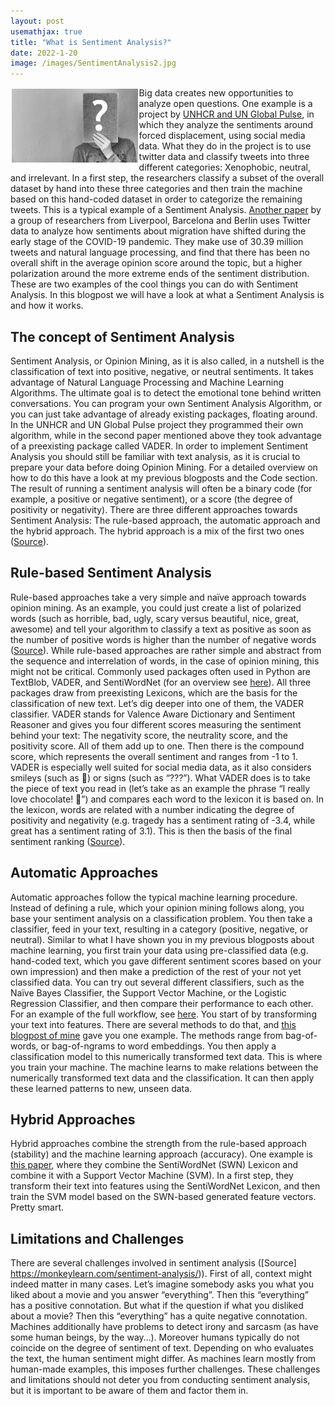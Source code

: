 ```yaml
---
layout: post
usemathjax: true 
title: "What is Sentiment Analysis?"
date: 2022-1-20
image: /images/SentimentAnalysis2.jpg
---
```



<img src="/images/SentimentAnalysis.jpg" alt="sentimentanalysis" style="float:left;margin: 2px 2px 2px 2px;max-width:40%;"/>

Big data creates new opportunities to analyze open questions. One example is a project by [UNHCR and UN Global Pulse](https://childhub.org/en/child-protection-online-library/what-twitter-data-can-tell-us-about-europe-refugee-emergency?language=el), in which they analyze the sentiments around forced displacement, using social media data. What they do in the project is to use twitter data and classify tweets into three different categories: Xenophobic, neutral, and irrelevant. In a first step, the researchers classify a subset of the overall dataset by hand into these three categories and then train the machine based on this hand-coded dataset in order to categorize the remaining tweets. This is a typical example of a Sentiment Analysis. [Another paper](https://osf.io/preprints/socarxiv/pc3za/) by a group of researchers from Liverpool, Barcelona and Berlin uses Twitter data to analyze how sentiments about migration have shifted during the early stage of the COVID-19 pandemic. They make use of 30.39 million tweets and natural language processing, and find that there has been no overall shift in the average opinion score around the topic, but a higher polarization around the more extreme ends of the sentiment distribution. These are two examples of the cool things you can do with Sentiment Analysis. In this blogpost we will have a look at what a Sentiment Analysis is and how it works. 
## The concept of Sentiment Analysis 
Sentiment Analysis, or Opinion Mining, as it is also called, in a nutshell is the classification of text into positive, negative, or neutral sentiments. It takes advantage of Natural Language Processing and Machine Learning Algorithms. The ultimate goal is to detect the emotional tone behind written conversations. You can program your own Sentiment Analysis Algorithm, or you can just take advantage of already existing packages, floating around. In the UNHCR and UN Global Pulse project they programmed their own algorithm, while in the second paper mentioned above they took advantage of a preexisting package called VADER. In order to implement Sentiment Analysis you should still be familiar with text analysis, as it is crucial to prepare your data before doing Opinion Mining. For a detailed overview on how to do this have a look at my previous blogposts and the Code section. 
The result of running a sentiment analysis will often be a binary code (for example, a positive or negative sentiment), or a score (the degree of positivity or negativity). There are three different approaches towards Sentiment Analysis: The rule-based approach, the automatic approach and the hybrid approach. The hybrid approach is a mix of the first two ones ([Source]( https://monkeylearn.com/sentiment-analysis/)). 
## Rule-based Sentiment Analysis 
Rule-based approaches take a very simple and naïve approach towards opinion mining. As an example, you could just create a list of polarized words (such as horrible, bad, ugly, scary versus beautiful, nice, great, awesome) and tell your algorithm to classify a text as positive as soon as the number of positive words is higher than the number of negative words ([Source]( https://monkeylearn.com/sentiment-analysis/)). While rule-based approaches are rather simple and abstract from the sequence and interrelation of words, in the case of opinion mining, this might not be critical. 
Commonly used packages often used in Python are TextBlob, VADER, and SentiWordNet (for an overview see [here]( https://www.analyticsvidhya.com/blog/2021/06/rule-based-sentiment-analysis-in-python/)). All three packages draw from preexisting Lexicons, which are the basis for the classification of new text. Let’s dig deeper into one of them, the VADER classifier. VADER stands for Valence Aware Dictionary and Sentiment Reasoner and gives you four different scores measuring the sentiment behind your text: The negativity score, the neutrality score, and the positivity score. All of them add up to one. Then there is the compound score, which represents the overall sentiment and ranges from -1 to 1. VADER is especially well suited for social media data, as it also considers smileys (such as ) or signs (such as “???”). What VADER does is to take the piece of text you read in (let’s take as an example the phrase “I really love chocolate! ”) and compares each word to the lexicon it is based on. In the lexicon, words are related with a number indicating the degree of positivity and negativity (e.g. tragedy has a sentiment rating of -3.4, while great has a sentiment rating of 3.1). This is then the basis of the final sentiment ranking ([Source]( https://www.analyticsvidhya.com/blog/2021/06/vader-for-sentiment-analysis/)). 
## Automatic Approaches
Automatic approaches follow the typical machine learning procedure. Instead of defining a rule, which your opinion mining follows along, you base your sentiment analysis on a classification problem. You then take a classifier, feed in your text, resulting in a category (positive, negative, or neutral). Similar to what I have shown you in my previous blogposts about machine learning, you first train your data using pre-classified data (e.g. hand-coded text, which you gave different sentiment scores based on your own impression) and then make a prediction of the rest of your not yet classified data. You can try out several different classifiers, such as the Naïve Bayes Classifier, the Support Vector Machine, or the Logistic Regression Classifier, and then compare their performance to each other. 
For an example of the full workflow, see [here](https://www.analyticsvidhya.com/blog/2021/06/twitter-sentiment-analysis-a-nlp-use-case-for-beginners/). You start of by transforming your text into features. There are several methods to do that, and [this blogpost of mine](https://brittarude.github.io/blog/2021/11/05/how-to-analyze-text-data) gave you one example. The methods range from bag-of-words, or bag-of-ngrams to word embeddings. You then apply a classification model to this numerically transformed text data. This is where you train your machine. The machine learns to make relations between the numerically transformed text data and the classification. It can then apply these learned patterns to new, unseen data. 
## Hybrid Approaches
Hybrid approaches combine the strength from the rule-based approach (stability) and the machine learning approach (accuracy). One example is [this paper]( https://www.degruyter.com/document/doi/10.1515/jisys-2019-0106/html?lang=de), where they combine the SentiWordNet (SWN) Lexicon and combine it with a Support Vector Machine (SVM). In a first step, they transform their text into features using the SentiWordNet Lexicon, and then train the SVM model based on the SWN-based generated feature vectors. Pretty smart. 
## Limitations and Challenges 
There are several challenges involved in sentiment analysis ([Source] https://monkeylearn.com/sentiment-analysis/)). First of all, context might indeed matter in many cases. Let’s imagine somebody asks you what you liked about a movie and you answer “everything”. Then this “everything” has a positive connotation. But what if the question if what you disliked about a movie? Then this “everything” has a quite negative connotation. Machines additionally have problems to detect irony and sarcasm (as have some human beings, by the way…). Moreover humans typically do not coincide on the degree of sentiment of text. Depending on who evaluates the text, the human sentiment might differ. As machines learn mostly from human-made examples, this imposes further challenges. These challenges and limitations should not deter you from conducting sentiment analysis, but it is important to be aware of them and factor them in.
